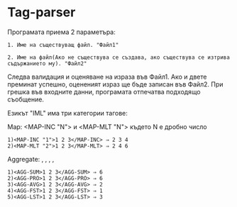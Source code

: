 # Tag-parser

Програмата приема 2 параметъра:

	1. Име на съществуващ файл. "Файл1"
	
	2. Име на файл(Ако не съществува се създава, ако съществува се изтрива съдържанието му). "Файл2"

Следва валидация и оценяване на израза във Файл1. Ако и двете преминат успешно, оцененият израз ще бъде записан във Файл2.
При грешка във входните данни, програмата отпечатва подходящо съобщение.

Езикът "IML" има три категории тагове:

Map: <MAP-INC "N"> и <MAP-MLT "N"> където N е дробно число

	1)<MAP-INC "1">1 2 3</MAP-INC> ⇒ 2 3 4
	2)<MAP-MLT "2">1 2 3</MAP-MLT> ⇒ 2 4 6

Aggregate: <AGG-SUM>, <AGG-PRO>, <AGG-AVG>, <AGG-FST>, <AGG-LST>
	
	1)<AGG-SUM>1 2 3</AGG-SUM> ⇒ 6
	2)<AGG-PRO>1 2 3</AGG-PRO> ⇒ 6
	3)<AGG-AVG>1 2 3</AGG-AVG> ⇒ 2
	4)<AGG-FST>1 2 3</AGG-FST> ⇒ 1
	5)<AGG-LST>1 2 3</AGG-LST> ⇒ 3
